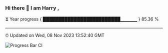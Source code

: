 ### Hi there 👋 I am Harry , 

⏳ Year progress { █████████████████████████▁▁▁▁▁ } 85.36 %

---

⏰ Updated on Wed, 08 Nov 2023 13:52:40 GMT

![Progress Bar CI](https://github.com/duykhang68/duykhang68/workflows/Progress%20Bar%20CI/badge.svg)
